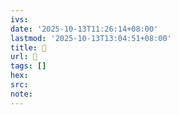 ```yaml
---
ivs:
date: '2025-10-13T11:26:14+08:00'
lastmod: '2025-10-13T13:04:51+08:00'
title: 󰎯
url: 󰎯
tags: []
hex: 
src:
note:
---
```

